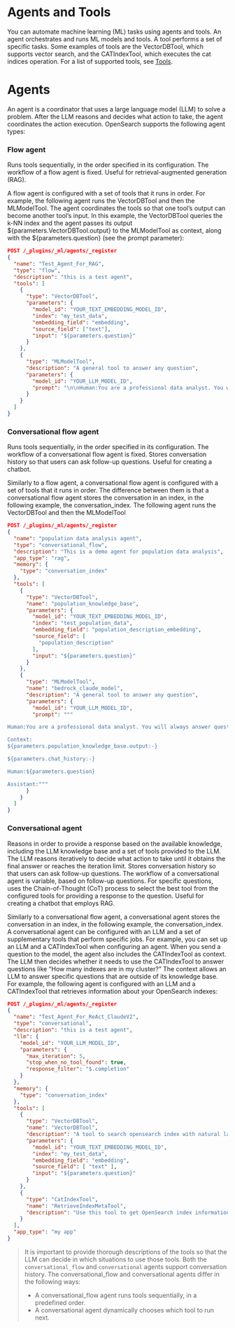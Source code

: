 # Agents and Tools
You can automate machine learning (ML) tasks using agents and tools. An agent orchestrates and runs ML models and tools. A tool performs a set of specific tasks. Some examples of tools are the VectorDBTool, which supports vector search, and the CATIndexTool, which executes the cat indices operation. For a list of supported tools, see [Tools](https://opensearch.org/docs/latest/ml-commons-plugin/agents-tools/tools/index/).

# Agents

An agent is a coordinator that uses a large language model (LLM) to solve a problem. After the LLM reasons and decides what action to take, the agent coordinates the action execution. OpenSearch supports the following agent types:

### Flow agent

Runs tools sequentially, in the order specified in its configuration. The workflow of a flow agent is fixed. Useful for retrieval-augmented generation (RAG).

A flow agent is configured with a set of tools that it runs in order. For example, the following agent runs the VectorDBTool and then the MLModelTool. The agent coordinates the tools so that one tool’s output can become another tool’s input. In this example, the VectorDBTool queries the k-NN index and the agent passes its output ${parameters.VectorDBTool.output} to the MLModelTool as context, along with the ${parameters.question} (see the prompt parameter):

```json
POST /_plugins/_ml/agents/_register
{
  "name": "Test_Agent_For_RAG",
  "type": "flow",
  "description": "this is a test agent",
  "tools": [
    {
      "type": "VectorDBTool",
      "parameters": {
        "model_id": "YOUR_TEXT_EMBEDDING_MODEL_ID",
        "index": "my_test_data",
        "embedding_field": "embedding",
        "source_field": ["text"],
        "input": "${parameters.question}"
      }
    },
    {
      "type": "MLModelTool",
      "description": "A general tool to answer any question",
      "parameters": {
        "model_id": "YOUR_LLM_MODEL_ID",
        "prompt": "\n\nHuman:You are a professional data analyst. You will always answer a question based on the given context first. If the answer is not directly shown in the context, you will analyze the data and find the answer. If you don't know the answer, just say you don't know. \n\n Context:\n${parameters.VectorDBTool.output}\n\nHuman:${parameters.question}\n\nAssistant:"
      }
    }
  ]
}
```

### Conversational flow agent

Runs tools sequentially, in the order specified in its configuration. The workflow of a conversational flow agent is fixed. Stores conversation history so that users can ask follow-up questions. Useful for creating a chatbot.  

Similarly to a flow agent, a conversational flow agent is configured with a set of tools that it runs in order. The difference between them is that a conversational flow agent stores the conversation in an index, in the following example, the conversation_index. The following agent runs the VectorDBTool and then the MLModelTool


```json
POST /_plugins/_ml/agents/_register
{
  "name": "population data analysis agent",
  "type": "conversational_flow",
  "description": "This is a demo agent for population data analysis",
  "app_type": "rag",
  "memory": {
    "type": "conversation_index"
  },
  "tools": [
    {
      "type": "VectorDBTool",
      "name": "population_knowledge_base",
      "parameters": {
        "model_id": "YOUR_TEXT_EMBEDDING_MODEL_ID",
        "index": "test_population_data",
        "embedding_field": "population_description_embedding",
        "source_field": [
          "population_description"
        ],
        "input": "${parameters.question}"
      }
    },
    {
      "type": "MLModelTool",
      "name": "bedrock_claude_model",
      "description": "A general tool to answer any question",
      "parameters": {
        "model_id": "YOUR_LLM_MODEL_ID",
        "prompt": """

Human:You are a professional data analyst. You will always answer question based on the given context first. If the answer is not directly shown in the context, you will analyze the data and find the answer. If you don't know the answer, just say don't know. 

Context:
${parameters.population_knowledge_base.output:-}

${parameters.chat_history:-}

Human:${parameters.question}

Assistant:"""
      }
    }
  ]
}
```

### Conversational agent

Reasons in order to provide a response based on the available knowledge, including the LLM knowledge base and a set of tools provided to the LLM. The LLM reasons iteratively to decide what action to take until it obtains the final answer or reaches the iteration limit. Stores conversation history so that users can ask follow-up questions. The workflow of a conversational agent is variable, based on follow-up questions. For specific questions, uses the Chain-of-Thought (CoT) process to select the best tool from the configured tools for providing a response to the question. Useful for creating a chatbot that employs RAG.


Similarly to a conversational flow agent, a conversational agent stores the conversation in an index, in the following example, the conversation_index. A conversational agent can be configured with an LLM and a set of supplementary tools that perform specific jobs. For example, you can set up an LLM and a CATIndexTool when configuring an agent. When you send a question to the model, the agent also includes the CATIndexTool as context. The LLM then decides whether it needs to use the CATIndexTool to answer questions like “How many indexes are in my cluster?” The context allows an LLM to answer specific questions that are outside of its knowledge base. For example, the following agent is configured with an LLM and a CATIndexTool that retrieves information about your OpenSearch indexes:

```json
POST /_plugins/_ml/agents/_register
{
  "name": "Test_Agent_For_ReAct_ClaudeV2",
  "type": "conversational",
  "description": "this is a test agent",
  "llm": {
    "model_id": "YOUR_LLM_MODEL_ID",
    "parameters": {
      "max_iteration": 5,
      "stop_when_no_tool_found": true,
      "response_filter": "$.completion"
    }
  },
  "memory": {
    "type": "conversation_index"
  },
  "tools": [
    {
      "type": "VectorDBTool",
      "name": "VectorDBTool",
      "description": "A tool to search opensearch index with natural language question. If you don't know answer for some question, you should always try to search data with this tool. Action Input: <natural language question>",
      "parameters": {
        "model_id": "YOUR_TEXT_EMBEDDING_MODEL_ID",
        "index": "my_test_data",
        "embedding_field": "embedding",
        "source_field": [ "text" ],
        "input": "${parameters.question}"
      }
    },
    {
      "type": "CatIndexTool",
      "name": "RetrieveIndexMetaTool",
      "description": "Use this tool to get OpenSearch index information: (health, status, index, uuid, primary count, replica count, docs.count, docs.deleted, store.size, primary.store.size)."
    }
  ],
  "app_type": "my app"
}
```

> It is important to provide thorough descriptions of the tools so that the LLM can decide in which situations to use those tools.
> Both the `conversational_flow` and `conversational` agents support conversation history.
The conversational_flow and conversational agents differ in the following ways:
>  - A conversational_flow agent runs tools sequentially, in a predefined order.
>  - A conversational agent dynamically chooses which tool to run next.